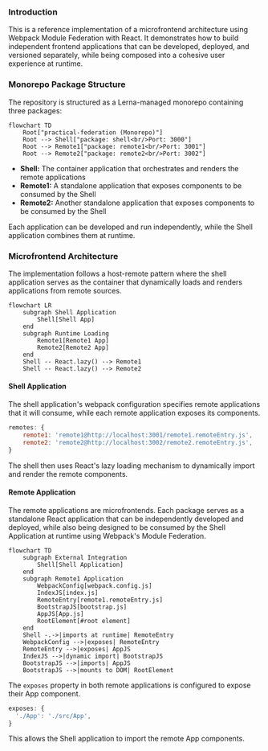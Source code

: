 ### Introduction

This is a reference implementation of a microfrontend architecture using Webpack Module Federation with React. It demonstrates how to build independent frontend applications that can be developed, deployed, and versioned separately, while being composed into a cohesive user experience at runtime.

### Monorepo Package Structure

The repository is structured as a Lerna-managed monorepo containing three packages:

```mermaid
flowchart TD
    Root["practical-federation (Monorepo)"]
    Root --> Shell["package: shell<br/>Port: 3000"]
    Root --> Remote1["package: remote1<br/>Port: 3001"]
    Root --> Remote2["package: remote2<br/>Port: 3002"]
```

- **Shell:** The container application that orchestrates and renders the remote applications
- **Remote1:** A standalone application that exposes components to be consumed by the Shell
- **Remote2:** Another standalone application that exposes components to be consumed by the Shell

Each application can be developed and run independently, while the Shell application combines them at runtime.

### Microfrontend Architecture

The implementation follows a host-remote pattern where the shell application serves as the container that dynamically loads and renders applications from remote sources.

```mermaid
flowchart LR
    subgraph Shell Application
        Shell[Shell App]
    end
    subgraph Runtime Loading
        Remote1[Remote1 App]
        Remote2[Remote2 App]
    end
    Shell -- React.lazy() --> Remote1
    Shell -- React.lazy() --> Remote2
```

#### Shell Application

The shell application's webpack configuration specifies remote applications that it will consume, while each remote application exposes its components.

```js
remotes: {
    remote1: 'remote1@http://localhost:3001/remote1.remoteEntry.js',
    remote2: 'remote2@http://localhost:3002/remote2.remoteEntry.js',
}
```

The shell then uses React's lazy loading mechanism to dynamically import and render the remote components.

#### Remote Application

The remote applications are microfrontends. Each package serves as a standalone React application that can be independently developed and deployed, while also being designed to be consumed by the Shell Application at runtime using Webpack's Module Federation.

```mermaid
flowchart TD
    subgraph External Integration
        Shell[Shell Application]
    end
    subgraph Remote1 Application
        WebpackConfig[webpack.config.js]
        IndexJS[index.js]
        RemoteEntry[remote1.remoteEntry.js]
        BootstrapJS[bootstrap.js]
        AppJS[App.js]
        RootElement[#root element]
    end
    Shell -.->|imports at runtime| RemoteEntry
    WebpackConfig -->|exposes| RemoteEntry
    RemoteEntry -->|exposes| AppJS
    IndexJS -->|dynamic import| BootstrapJS
    BootstrapJS -->|imports| AppJS
    BootstrapJS -->|mounts to DOM| RootElement
```

The `exposes` property in both remote applications is configured to expose their App component.

```js
exposes: {
  './App': './src/App',
}
```

This allows the Shell application to import the remote App components.
